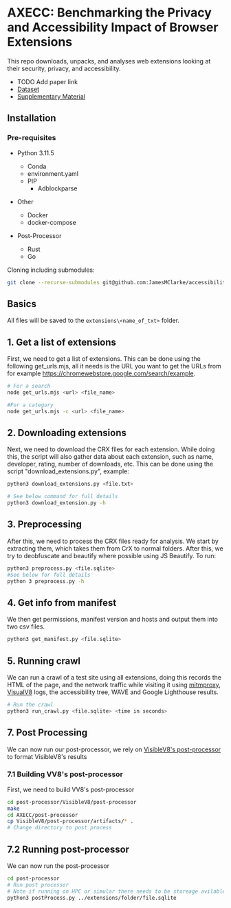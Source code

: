 # AXECC: Benchmarking the Privacy and Accessibility Impact of Browser Extensions

This repo downloads, unpacks, and analyses web extensions looking at their security, privacy, and accessibility.

* TODO Add paper link
* [Dataset](https://osf.io/skw32/?view_only=7e748754b25b40949806f5e877821172)
* [Supplementary Material](https://github.com/JamesMClarke/AXECC/blob/main/Supplementary_Material.pdf)

## Installation

### Pre-requisites
* Python 3.11.5 
  * Conda
  * environment.yaml
  * PIP
    * Adblockparse
  
* Other
  * Docker
  * docker-compose

* Post-Processor
  * Rust
  * Go

Cloning including submodules:
```bash
git clone --recurse-submodules git@github.com:JamesMClarke/accessibility_extensions.git
```
## Basics
All files will be saved to the ```extensions\<name_of_txt>``` folder.

## 1. Get a list of extensions
First, we need to get a list of extensions. This can be done using the following get_urls.mjs, all it needs is the URL you want to get the URLs from for example https://chromewebstore.google.com/search/example.
```bash
# For a search
node get_urls.mjs <url> <file_name>

#For a category
node get_urls.mjs -c <url> <file_name>
```

## 2. Downloading extensions
Next, we need to download the CRX files for each extension. While doing this, the script will also gather data about each extension, such as name, developer, rating, number of downloads, etc. This can be done using the script "download_extensions.py", example: 
```bash 
python3 download_extensions.py <file.txt>

# See below command for full details
python3 download_extension.py -h
```

## 3. Preprocessing
After this, we need to process the CRX files ready for analysis. We start by extracting them, which takes them from CrX to normal folders. After this, we try to
deobfuscate and beautify where possible using JS Beautify. To run:
```bash 
python3 preprocess.py <file.sqlite>
#See below for full details
python 3 preprocess.py -h
```

## 4. Get info from manifest
We then get permissions, manifest version and hosts and output them into two csv files.
```bash 
python3 get_manifest.py <file.sqlite> 
```

## 5. Running crawl
We can run a crawl of a test site using all extensions, doing this records the HTML of the page, and the network traffic while visiting it using [mitmproxy](https://mitmproxy.org/), [VisualV8](https://github.com/wspr-ncsu/visiblev8/tree/master) logs, the accessibility tree, WAVE and Google Lighthouse results.
```bash
# Run the crawl
python3 run_crawl.py <file.sqlite> <time in seconds> 
```

## 7. Post Processing
We can now run our post-processor, we rely on [VisibleV8's post-processor](https://github.com/wspr-ncsu/visiblev8/tree/master/post-processor) to format VisibleV8's results
### 7.1 Building VV8's post-processor
First, we need to build VV8's post-processor
```bash
cd post-processor/VisibleV8/post-processor
make
cd AXECC/post-processor
cp VisibleV8/post-processor/artifacts/* .
# Change directory to post process
```
## 7.2 Running post-processor
We can now run the post-processor
```bash
cd post-processor
# Run post processor
# Note if running on HPC or simular there needs to be storeage avilable in /tmp
python3 postProcess.py ../extensions/folder/file.sqlite
```
